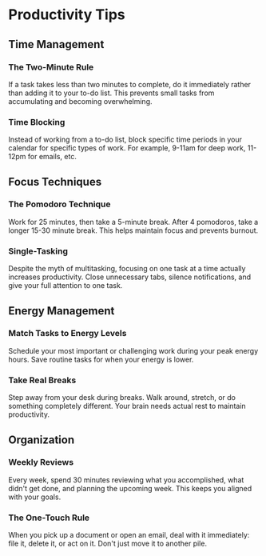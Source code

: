# Productivity Tips

## Time Management

### The Two-Minute Rule
If a task takes less than two minutes to complete, do it immediately rather than adding it to your to-do list. This prevents small tasks from accumulating and becoming overwhelming.

### Time Blocking
Instead of working from a to-do list, block specific time periods in your calendar for specific types of work. For example, 9-11am for deep work, 11-12pm for emails, etc.

## Focus Techniques

### The Pomodoro Technique
Work for 25 minutes, then take a 5-minute break. After 4 pomodoros, take a longer 15-30 minute break. This helps maintain focus and prevents burnout.

### Single-Tasking
Despite the myth of multitasking, focusing on one task at a time actually increases productivity. Close unnecessary tabs, silence notifications, and give your full attention to one task.

## Energy Management

### Match Tasks to Energy Levels
Schedule your most important or challenging work during your peak energy hours. Save routine tasks for when your energy is lower.

### Take Real Breaks
Step away from your desk during breaks. Walk around, stretch, or do something completely different. Your brain needs actual rest to maintain productivity.

## Organization

### Weekly Reviews
Every week, spend 30 minutes reviewing what you accomplished, what didn't get done, and planning the upcoming week. This keeps you aligned with your goals.

### The One-Touch Rule
When you pick up a document or open an email, deal with it immediately: file it, delete it, or act on it. Don't just move it to another pile.